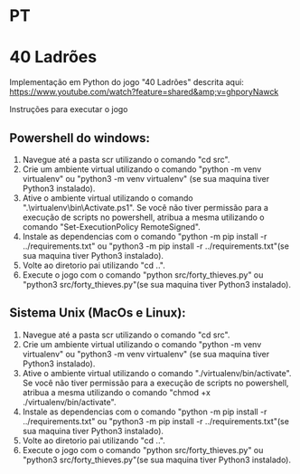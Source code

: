 # PT

# 40 Ladrões

Implementação em Python do jogo "40 Ladrões" descrita aqui: https://www.youtube.com/watch?feature=shared&amp;v=ghporyNawck

Instruções para executar o jogo

## Powershell do windows:

1. Navegue até a pasta scr utilizando o comando "cd src".
2. Crie um ambiente virtual utilizando o comando "python -m venv virtualenv" ou "python3 -m venv virtualenv" (se sua maquina tiver Python3 instalado).
3. Ative o ambiente virtual utilizando o comando ".\virtualenv\bin\Activate.ps1". Se você não tiver permissão para a execução de scripts no powershell, atribua a mesma utilizando o comando "Set-ExecutionPolicy RemoteSigned".
4. Instale as dependencias com o comando "python -m pip install -r ../requirements.txt" ou "python3 -m pip install -r ../requirements.txt"(se sua maquina tiver Python3 instalado).
5. Volte ao diretorio pai utilizando "cd ..".
6. Execute o jogo com o comando "python src/forty_thieves.py" ou "python3 src/forty_thieves.py"(se sua maquina tiver Python3 instalado).

## Sistema Unix (MacOs e Linux):

1. Navegue até a pasta scr utilizando o comando "cd src".
2. Crie um ambiente virtual utilizando o comando "python -m venv virtualenv" ou "python3 -m venv virtualenv" (se sua maquina tiver Python3 instalado).
3. Ative o ambiente virtual utilizando o comando "./virtualenv/bin/activate". Se você não tiver permissão para a execução de scripts no powershell, atribua a mesma utilizando o comando "chmod +x ./virtualenv/bin/activate".
4. Instale as dependencias com o comando "python -m pip install -r ../requirements.txt" ou "python3 -m pip install -r ../requirements.txt"(se sua maquina tiver Python3 instalado).
5. Volte ao diretorio pai utilizando "cd ..".
6. Execute o jogo com o comando "python src/forty_thieves.py" ou "python3 src/forty_thieves.py"(se sua maquina tiver Python3 instalado).

<!-- # EN

# 40 Thieves

Python Implementation of the "40 Ladrões" game described here: https://www.youtube.com/watch?feature=shared&amp;v=ghporyNawck

Instructions to run the game with windows powershell:

1. Navigate to src (cd src).
2. Create a virtual environment using command "python -m venv virtualenv".
3. Activate the virtualenv using command ".\virtualenv\bin\Activate.ps1". If you don't have the permission to run scripts in powershell set it executing the "Set-ExecutionPolicy RemoteSigned" command.
4. Install the requirements using "pip install -r ../requirements.txt". No requirements for this first version, you can ignore this step for now.
5. Go back one level "cd .."
6. Run the game "python src/forty_thieves.py". -->
